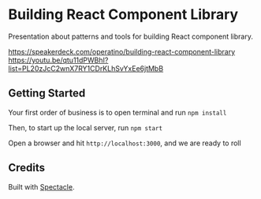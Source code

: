 # Building React Component Library

Presentation about patterns and tools for building React component library.

https://speakerdeck.com/operatino/building-react-component-library
https://youtu.be/qtu11dPWBhI?list=PL20zJcC2wnX7RY1CDrKLhSvYxEe6jtMbB

## Getting Started

Your first order of business is to open terminal and run `npm install`

Then, to start up the local server, run `npm start`

Open a browser and hit `http://localhost:3000`, and we are ready to roll

## Credits

Built with [Spectacle](https://github.com/FormidableLabs/spectacle).

